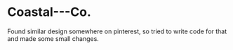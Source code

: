 # Coastal---Co.

Found similar design somewhere on pinterest, so tried to write code for that and made some small changes.
